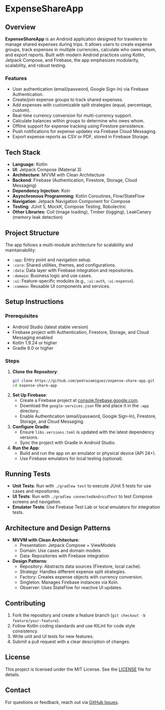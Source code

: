 # ExpenseShareApp

## Overview
**ExpenseShareApp** is an Android application designed for travelers to manage shared expenses during trips. It allows users to create expense groups, track expenses in multiple currencies, calculate who owes whom, and export reports. Built with modern Android practices using Kotlin, Jetpack Compose, and Firebase, the app emphasizes modularity, scalability, and robust testing.

### Features
- User authentication (email/password, Google Sign-In) via Firebase Authentication.
- Create/join expense groups to track shared expenses.
- Add expenses with customizable split strategies (equal, percentage, custom).
- Real-time currency conversion for multi-currency support.
- Calculate balances within groups to determine who owes whom.
- Offline support for expense tracking using Firestore persistence.
- Push notifications for expense updates via Firebase Cloud Messaging.
- Export expense reports as CSV or PDF, stored in Firebase Storage.

## Tech Stack
- **Language**: Kotlin
- **UI**: Jetpack Compose (Material 3)
- **Architecture**: MVVM with Clean Architecture
- **Backend**: Firebase (Authentication, Firestore, Storage, Cloud Messaging)
- **Dependency Injection**: Koin
- **Asynchronous Programming**: Kotlin Coroutines, Flow/StateFlow
- **Navigation**: Jetpack Navigation Component for Compose
- **Testing**: JUnit 5, MockK, Compose Testing, Robolectric
- **Other Libraries**: Coil (image loading), Timber (logging), LeakCanary (memory leak detection)

## Project Structure
The app follows a multi-module architecture for scalability and maintainability:
- `:app`: Entry point and navigation setup.
- `:core`: Shared utilities, themes, and configurations.
- `:data`: Data layer with Firebase integration and repositories.
- `:domain`: Business logic and use cases.
- `:ui`: Feature-specific modules (e.g., `:ui:auth`, `:ui:expense`).
- `:common`: Reusable UI components and services.

## Setup Instructions
### Prerequisites
- Android Studio (latest stable version)
- Firebase project with Authentication, Firestore, Storage, and Cloud Messaging enabled
- Kotlin 1.9.24 or higher
- Gradle 8.0 or higher

### Steps
1. **Clone the Repository**:
   ```bash
   git clone https://github.com/pedrazamiguez/expense-share-app.git
   cd expense-share-app
   ```
2. **Set Up Firebase**:
   - Create a Firebase project at [console.firebase.google.com](https://console.firebase.google.com).
   - Download the `google-services.json` file and place it in the `:app` directory.
   - Enable Authentication (email/password, Google Sign-In), Firestore, Storage, and Cloud Messaging.
3. **Configure Gradle**:
   - Ensure `libs.versions.toml` is updated with the latest dependency versions.
   - Sync the project with Gradle in Android Studio.
4. **Run the App**:
   - Build and run the app on an emulator or physical device (API 24+).
   - Use Firebase emulators for local testing (optional).

## Running Tests
- **Unit Tests**: Run with `./gradlew test` to execute JUnit 5 tests for use cases and repositories.
- **UI Tests**: Run with `./gradlew connectedAndroidTest` to test Compose screens and navigation.
- **Emulator Tests**: Use Firebase Test Lab or local emulators for integration tests.

## Architecture and Design Patterns
- **MVVM with Clean Architecture**:
  - Presentation: Jetpack Compose + ViewModels
  - Domain: Use cases and domain models
  - Data: Repositories with Firebase integration
- **Design Patterns**:
  - Repository: Abstracts data sources (Firestore, local cache).
  - Strategy: Handles different expense split strategies.
  - Factory: Creates expense objects with currency conversion.
  - Singleton: Manages Firebase instances via Koin.
  - Observer: Uses StateFlow for reactive UI updates.

## Contributing
1. Fork the repository and create a feature branch (`git checkout -b feature/your-feature`).
2. Follow Kotlin coding standards and use KtLint for code style consistency.
3. Write unit and UI tests for new features.
4. Submit a pull request with a clear description of changes.

## License
This project is licensed under the MIT License. See the [LICENSE](LICENSE) file for details.

## Contact
For questions or feedback, reach out via [GitHub Issues](https://github.com/<your-username>/ExpenseShareApp/issues).